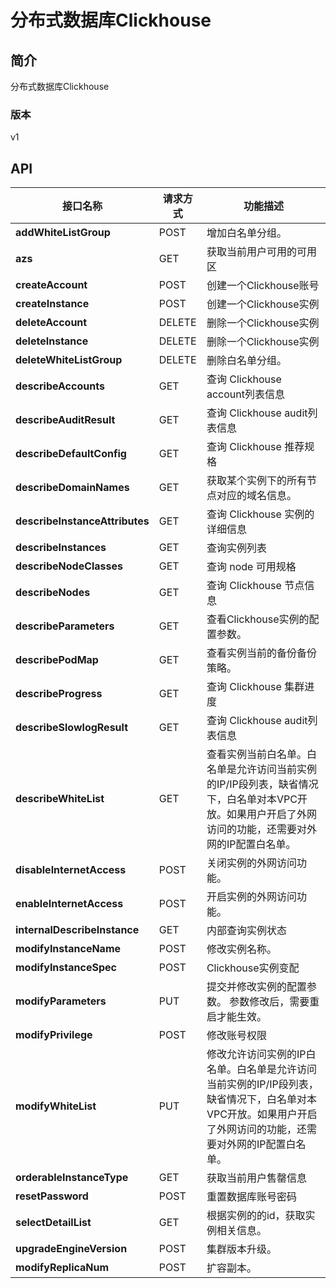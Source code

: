# 分布式数据库Clickhouse


## 简介
分布式数据库Clickhouse


### 版本
v1


## API
|接口名称|请求方式|功能描述|
|---|---|---|
|**addWhiteListGroup**|POST|增加白名单分组。|
|**azs**|GET|获取当前用户可用的可用区|
|**createAccount**|POST|创建一个Clickhouse账号|
|**createInstance**|POST|创建一个Clickhouse实例|
|**deleteAccount**|DELETE|删除一个Clickhouse实例|
|**deleteInstance**|DELETE|删除一个Clickhouse实例|
|**deleteWhiteListGroup**|DELETE|删除白名单分组。|
|**describeAccounts**|GET|查询 Clickhouse account列表信息|
|**describeAuditResult**|GET|查询 Clickhouse audit列表信息|
|**describeDefaultConfig**|GET|查询 Clickhouse 推荐规格|
|**describeDomainNames**|GET|获取某个实例下的所有节点对应的域名信息。|
|**describeInstanceAttributes**|GET|查询 Clickhouse 实例的详细信息|
|**describeInstances**|GET|查询实例列表|
|**describeNodeClasses**|GET|查询 node 可用规格|
|**describeNodes**|GET|查询 Clickhouse 节点信息|
|**describeParameters**|GET|查看Clickhouse实例的配置参数。|
|**describePodMap**|GET|查看实例当前的备份备份策略。|
|**describeProgress**|GET|查询 Clickhouse 集群进度|
|**describeSlowlogResult**|GET|查询 Clickhouse audit列表信息|
|**describeWhiteList**|GET|查看实例当前白名单。白名单是允许访问当前实例的IP/IP段列表，缺省情况下，白名单对本VPC开放。如果用户开启了外网访问的功能，还需要对外网的IP配置白名单。|
|**disableInternetAccess**|POST|关闭实例的外网访问功能。|
|**enableInternetAccess**|POST|开启实例的外网访问功能。|
|**internalDescribeInstance**|GET|内部查询实例状态|
|**modifyInstanceName**|POST|修改实例名称。|
|**modifyInstanceSpec**|POST|Clickhouse实例变配|
|**modifyParameters**|PUT|提交并修改实例的配置参数。 参数修改后，需要重启才能生效。|
|**modifyPrivilege**|POST|修改账号权限|
|**modifyWhiteList**|PUT|修改允许访问实例的IP白名单。白名单是允许访问当前实例的IP/IP段列表，缺省情况下，白名单对本VPC开放。如果用户开启了外网访问的功能，还需要对外网的IP配置白名单。|
|**orderableInstanceType**|GET|获取当前用户售罄信息|
|**resetPassword**|POST|重置数据库账号密码|
|**selectDetailList**|GET|根据实例的的id，获取实例相关信息。|
|**upgradeEngineVersion**|POST|集群版本升级。|
|**modifyReplicaNum**|POST|扩容副本。|

